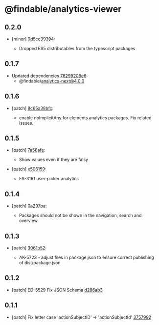# @findable/analytics-viewer

## 0.2.0
- [minor] [9d5cc39394](https://github.com/fnamazing/uiKit/commits/9d5cc39394):

  - Dropped ES5 distributables from the typescript packages

## 0.1.7
- Updated dependencies [76299208e6](https://github.com/fnamazing/uiKit/commits/76299208e6):
  - @findable/analytics-next@4.0.0

## 0.1.6
- [patch] [8c65a38bfc](https://github.com/fnamazing/uiKit/commits/8c65a38bfc):

  - enable noImplicitAny for elements analytics packages. Fix related issues.

## 0.1.5
- [patch] [7a58afe](https://github.com/fnamazing/uiKit/commits/7a58afe):

  - Show values even if they are falsy
- [patch] [e506159](https://github.com/fnamazing/uiKit/commits/e506159):

  - FS-3161 user-picker analytics

## 0.1.4
- [patch] [0a297ba](https://github.com/fnamazing/uiKit/commits/0a297ba):

  - Packages should not be shown in the navigation, search and overview

## 0.1.3
- [patch] [3061b52](https://github.com/fnamazing/uiKit/commits/3061b52):

  - AK-5723 - adjust files in package.json to ensure correct publishing of dist/package.json

## 0.1.2
- [patch] ED-5529 Fix JSON Schema [d286ab3](https://github.com/fnamazing/uiKit/commits/d286ab3)

## 0.1.1
- [patch] Fix letter case 'actionSubjectID' => 'actionSubjectId' [3757992](https://github.com/fnamazing/uiKit/commits/3757992)
